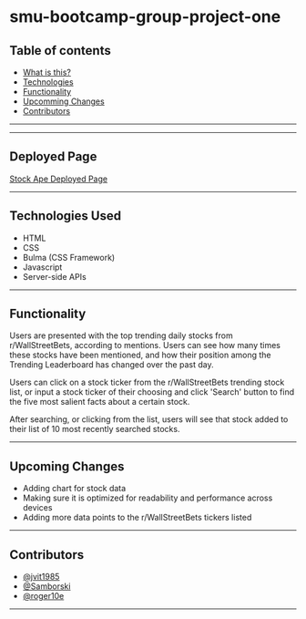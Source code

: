 # smu-bootcamp-group-project-one

 ## Table of contents
* [What is this?](#what-is-this)
* [Technologies](#technologies)
* [Functionality](#functionality)
* [Upcomming Changes](#upcoming-changes)
* [Contributors](#contributors)

----

----

## Deployed Page
[Stock Ape Deployed Page](https://samborski55.github.io/smu-bootcamp-group-project-one/)

----

## Technologies Used

* HTML  
* CSS  
* Bulma (CSS Framework)
* Javascript
* Server-side APIs

----

## Functionality

Users are presented with the top trending daily stocks from r/WallStreetBets, according to mentions. Users can see how many times these stocks have been mentioned, and how their position among the Trending Leaderboard has changed over the past day.

Users can click on a stock ticker from the r/WallStreetBets trending stock list, or input a stock ticker of their choosing and click 'Search' button to find the five most salient facts about a certain stock.

After searching, or clicking from the list, users will see that stock added to their list of 10 most recently searched stocks.
    
----

## Upcoming Changes

* Adding chart for stock data
* Making sure it is optimized for readability and performance across devices
* Adding more data points to the r/WallStreetBets tickers listed 

----

## Contributors

* [@jvit1985](https://github.com/jvit1985)  
* [@Samborski](https://github.com/Samborski55)  
* [@roger10e](https://github.com/roger10e)  

----
